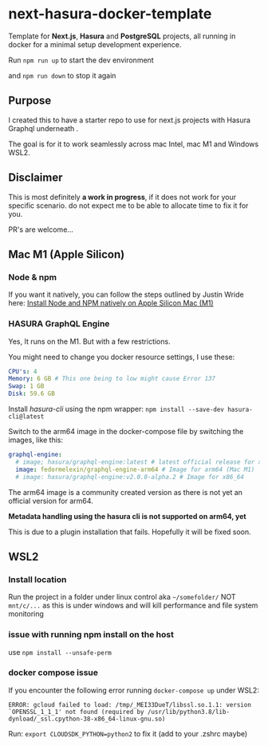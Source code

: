 # next-hasura-docker-template

Template for **Next.js**, **Hasura** and **PostgreSQL** projects, all running in docker for a minimal setup development experience.

Run `npm run up` to start the dev environment

and `npm run down` to stop it again

## Purpose

I created this to have a starter repo to use for next.js projects with Hasura Graphql underneath .

The goal is for it to work seamlessly across mac Intel, mac M1 and Windows WSL2.

## Disclaimer

This is most definitely **a work in progress**, if it does not work for your specific scenario. do not expect me to be able to allocate time to fix it for you.

PR's are welcome...

## Mac M1 (Apple Silicon)

### Node & npm

If you want it natively, you can follow the steps outlined by Justin Wride here: [Install Node and NPM natively on Apple Silicon Mac (M1)](https://justinwride.medium.com/install-node-and-npm-natively-on-apple-silicon-mac-m1-7432c826389b)

### HASURA GraphQL Engine

Yes, It runs on the M1. But with a few restrictions.

You might need to change you docker resource settings, I use these:

```yml
CPU's: 4
Memory: 6 GB # This one being to low might cause Error 137
Swap: 1 GB
Disk: 59.6 GB
```

Install _hasura-cli_ using the npm wrapper: `npm install --save-dev hasura-cli@latest`

Switch to the arm64 image in the docker-compose file by switching the images, like this:

```yml
graphql-engine:
  # image; hasura/graphql-engine:latest # latest official release for x86_64
  image: fedormelexin/graphql-engine-arm64 # Image for arm64 (Mac M1)
  # image: hasura/graphql-engine:v2.0.0-alpha.2 # Image for x86_64
```

The arm64 image is a community created version as there is not yet an official version for arm64.

**Metadata handling using the hasura cli is not supported on arm64, yet**

This is due to a plugin installation that fails. Hopefully it will be fixed soon.

## WSL2

### Install location

Run the project in a folder under linux control aka `~/somefolder/` NOT `mnt/c/...` as this is under windows and will kill performance and file system monitoring

### issue with running npm install on the host

use `npm install --unsafe-perm`

### docker compose issue

If you encounter the following error running `docker-compose up` under WSL2:

```shell
ERROR: gcloud failed to load: /tmp/_MEI33DueT/libssl.so.1.1: version `OPENSSL_1_1_1' not found (required by /usr/lib/python3.8/lib-dynload/_ssl.cpython-38-x86_64-linux-gnu.so)
```

Run: `export CLOUDSDK_PYTHON=python2` to fix it (add to your .zshrc maybe)
